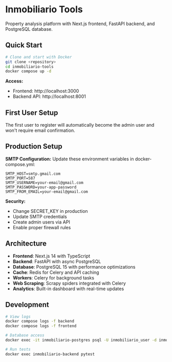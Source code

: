 # Inmobiliario Tools

Property analysis platform with Next.js frontend, FastAPI backend, and PostgreSQL database.

## Quick Start

```bash
# Clone and start with Docker
git clone <repository>
cd inmobiliario-tools
docker compose up -d
```

**Access:**
- Frontend: http://localhost:3000
- Backend API: http://localhost:8001

## First User Setup

The first user to register will automatically become the admin user and won't require email confirmation.

## Production Setup

**SMTP Configuration:**
Update these environment variables in docker-compose.yml:
```
SMTP_HOST=smtp.gmail.com
SMTP_PORT=587
SMTP_USERNAME=your-email@gmail.com
SMTP_PASSWORD=your-app-password
SMTP_FROM_EMAIL=your-email@gmail.com
```

**Security:**
- Change SECRET_KEY in production
- Update SMTP credentials
- Create admin users via API
- Enable proper firewall rules

## Architecture

- **Frontend**: Next.js 14 with TypeScript
- **Backend**: FastAPI with async PostgreSQL
- **Database**: PostgreSQL 15 with performance optimizations
- **Cache**: Redis for Celery and API caching
- **Workers**: Celery for background tasks
- **Web Scraping**: Scrapy spiders integrated with Celery
- **Analytics**: Built-in dashboard with real-time updates

## Development

```bash
# View logs
docker compose logs -f backend
docker compose logs -f frontend

# Database access
docker exec -it inmobiliario-postgres psql -U inmobiliario_user -d inmobiliario_db

# Run tests
docker exec inmobiliario-backend pytest
```